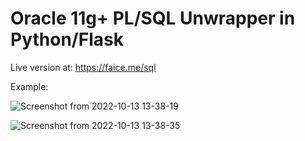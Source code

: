 # Oracle 11g+ PL/SQL Unwrapper in Python/Flask



Live version at: https://faice.me/sql


Example:

![Screenshot from 2022-10-13 13-38-19](https://user-images.githubusercontent.com/2806556/195667258-db26ac1a-29b1-4887-82cf-a9391a0891a7.png)

![Screenshot from 2022-10-13 13-38-35](https://user-images.githubusercontent.com/2806556/195667359-fdf031e2-91ce-485b-a0bb-50854f3880f4.png)
